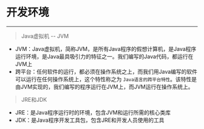 # 开发环境
---

> Java虚拟机 -- JVM

- JVM：Java虚拟机，简称JVM，是所有Java程序的假想计算机，是Java程序运行环境，是Java最具吸引力的特征之一。我们编写的Java代码，都运行在JVM上
- 跨平台：任何软件的运行，都必须在操作系统之上，而我们用Java编写的软件可以运行在任何操作系统上，这个特性称之为	`Java语言的跨平台特性`。该特性是由JVM实现的，我们编写的程序运行在JVM上，而JVM运行在操作系统上。

> JRE和JDK

- JRE：是Java程序运行时的环境，包含JVM和运行所需的核心类库
- JDK：是Java程序开发工具包，包含JRE和开发人员使用的工具